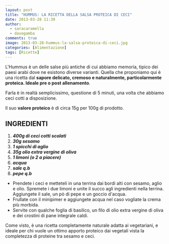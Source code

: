 ```yaml
---
layout: post
title: "HUMMUS: LA RICETTA DELLA SALSA PROTEICA DI CECI"
date: 2013-03-28 11:39
author:
  - saracaramella
  - davegamba
comments: true
image: 2013-03-28-hummus-la-salsa-proteica-di-ceci.jpg
categories: [Alimentazione]
tags: [Ricette]
---
```

L'Hummus è un delle salse più antiche di cui abbiamo memoria, tipico dei paesi arabi dove ne esistono diverse varianti. Quella che proponiamo qui è una ricetta dal **sapore delicato, cremoso e naturalmente, particolarmente proteica. Ideale pre o post allenamento**.

Farla è in realtà semplicissimo, questione di 5 minuti, una volta che abbiamo ceci cotti a disposizione.

Il suo **valore proteico** è di circa 15g per 100g di prodotto.

INGREDIENTI
-----------

1.  _**400g di ceci cotti scolati**_
2.  _**30g sesamo**_
3.  _**1 spicchi di aglio**_
4.  _**35g olio extra vergine di oliva**_
5.  _**1 limoni (o 2 a piacere)**_
6.  _**acqua**_
7.  _**sale q.b**_
8.  _**pepe q.b**_

*	Prendete i ceci e metteteli in una terrina dai bordi alti con sesamo, aglio e olio.
	Spremete i due limoni e unite il succo agli ingredienti nella terrina.
	Aggiungete il sale, un pò di pepe e un goccio d'acqua.
*	Frullate con il minipimer e aggiungete acqua nel caso vogliate la crema più morbida.
*	Servite con qualche foglia di basilico, un filo di olio extra vergine di oliva e dei crostini di pane integrale caldi.

Come visto, è una ricetta completamente naturale adatta ai vegetariani, e ideale per chi vuole un ottimo apporto proteico dai vegetali vista la completezza di proteine tra sesamo e ceci.